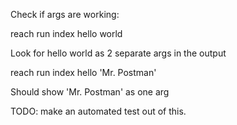 Check if args are working:

reach run index hello world

Look for hello world as 2 separate args in the output


reach run index hello 'Mr. Postman'

Should show 'Mr. Postman' as one arg

TODO: make an automated test out of this.
